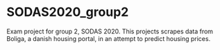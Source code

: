 <h1> SODAS2020_group2 </h1>

<p>
Exam project for group 2, SODAS 2020. This projects scrapes data from Boliga, a danish housing portal, in an attempt to predict housing prices.
</p>




